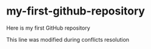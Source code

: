 # my-first-github-repository
Here is my first GitHub repository

This line was modified during conflicts resolution
